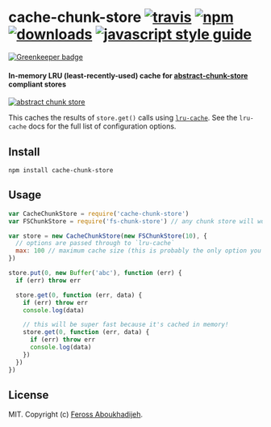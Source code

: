 # cache-chunk-store [![travis][travis-image]][travis-url] [![npm][npm-image]][npm-url] [![downloads][downloads-image]][downloads-url] [![javascript style guide][standard-image]][standard-url]

[![Greenkeeper badge](https://badges.greenkeeper.io/feross/cache-chunk-store.svg)](https://greenkeeper.io/)

[travis-image]: https://img.shields.io/travis/feross/cache-chunk-store/master.svg
[travis-url]: https://travis-ci.org/feross/cache-chunk-store
[npm-image]: https://img.shields.io/npm/v/cache-chunk-store.svg
[npm-url]: https://npmjs.org/package/cache-chunk-store
[downloads-image]: https://img.shields.io/npm/dm/cache-chunk-store.svg
[downloads-url]: https://npmjs.org/package/cache-chunk-store
[standard-image]: https://img.shields.io/badge/code_style-standard-brightgreen.svg
[standard-url]: https://standardjs.com

#### In-memory LRU (least-recently-used) cache for [abstract-chunk-store](https://github.com/mafintosh/abstract-chunk-store) compliant stores

[![abstract chunk store](https://cdn.rawgit.com/mafintosh/abstract-chunk-store/master/badge.svg)](https://github.com/mafintosh/abstract-chunk-store)

This caches the results of `store.get()` calls using
[`lru-cache`](https://www.npmjs.com/package/lru-cache). See the `lru-cache` docs for the
full list of configuration options.

## Install

```
npm install cache-chunk-store
```

## Usage

``` js
var CacheChunkStore = require('cache-chunk-store')
var FSChunkStore = require('fs-chunk-store') // any chunk store will work

var store = new CacheChunkStore(new FSChunkStore(10), {
  // options are passed through to `lru-cache`
  max: 100 // maximum cache size (this is probably the only option you need)
})

store.put(0, new Buffer('abc'), function (err) {
  if (err) throw err

  store.get(0, function (err, data) {
    if (err) throw err
    console.log(data)

    // this will be super fast because it's cached in memory!
    store.get(0, function (err, data) {
      if (err) throw err
      console.log(data)
    })
  })
})

```

## License

MIT. Copyright (c) [Feross Aboukhadijeh](http://feross.org).
